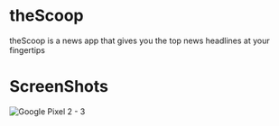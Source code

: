# theScoop
theScoop is a news app that gives you the top news headlines at your fingertips

# ScreenShots
![Google Pixel 2 - 3](https://user-images.githubusercontent.com/62125235/84614881-f40d1380-aeb6-11ea-9ee3-13b213a5ec7a.png)

